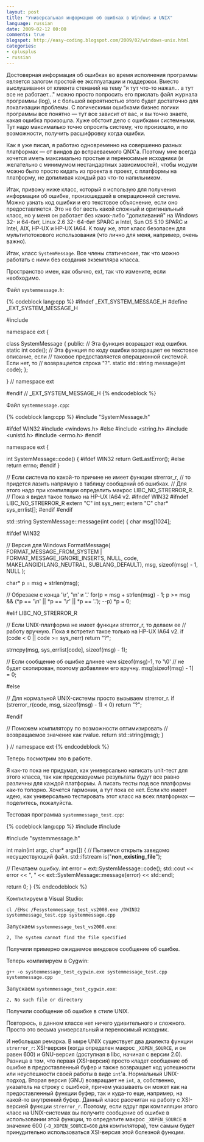 ```yaml
---
layout: post
title: "Универсальная информация об ошибках в Windows и UNIX"
language: russian
date: 2009-02-12 00:00
comments: true
blogspot: http://easy-coding.blogspot.com/2009/02/windows-unix.html
categories:
- cplusplus
- russian
---
```

Достоверная информация об ошибках во время исполнения программы является залогом простой ее эксплуатации и поддержки. Вместо выслушивания от клиента стенаний на тему "я тут что-то нажал... а тут все не работает..." можно просто попросить его прислать файл журнала программы (log), и с большой вероятностью этого будет достаточно для локализации проблемы. С логическими ошибками бизнес логики программы все понятно — тут все зависит от вас, и вы точно знаете, какая ошибка произошла. Хуже обстоит дело с ошибками системными. Тут надо максималько точно опросить систему, что произошло, и по возможности, получить расшифровку когда ошибки.

Как я уже писал, я работаю одновременно на совершенно разных платформах — от виндов до встраеваемого QNX'а. Поэтому мне всегда хочется иметь максимально простые и переносимые исходники (и желательно с минимумом нестандартных зависимостей), чтобы модули можно было просто кидать из проекта в проект, с платформы на платформу, не допиливая каждый раз что-то напильником.

Итак, привожу ниже класс, который я использую для получения информации об ошибке, произошедшей в операционной системе. Можно узнать код ошибки и его текстовое объяснение, если оно предоставляется. Это не бог весть какой сложный и оригинальный класс, но у меня он работает без каких-либо "допиливаний" на Windows 32- и 64-бит, Linux 2.6 32- 64-бит SPARC и Intel, Sun OS 5.10 SPARC и Intel, AIX, HP-UX и HP-UX IA64. К тому же, этот класс безопасен для мультипотокового использования (что лично для меня, например, очень важно).

Итак, класс `SystemMessage`. Все члены статические, так что можно работать с ними без создания экземпляра класса.

Пространство имен, как обычно, ext, так что измените, если необходимо.

Файл `systemmessage.h`:

{% codeblock lang:cpp %}
#ifndef _EXT_SYSTEM_MESSAGE_H
#define _EXT_SYSTEM_MESSAGE_H

#include <string>

namespace ext {

class SystemMessage {
public:
  // Эта функция возращает код ошибки.
  static int code();
  // Эта функция по коду ошибки возвращает ее текстовое описание, если
  // таковое предоставляется операционной системой. Если нет, то 
  // возвращается строка "?".
  static std::string message(int code);
};

} // namespace ext

#endif // _EXT_SYSTEM_MESSAGE_H
{% endcodeblock %}

Файл `systemmessage.cpp`:

{% codeblock lang:cpp %}
#include "SystemMessage.h"

#ifdef WIN32
#include <windows.h>
#else
#include <string.h>
#include <unistd.h>
#include <errno.h>
#endif

namespace ext {

int SystemMessage::code() {
#ifdef WIN32
  return GetLastError();
#else
  return errno;
#endif
}

// Если система по какой-то причине не имеет функции strerror_r,
// то придется лазить напрямую в таблицу сообщений об ошибках.
// Для этого надо при компиляции определить макрос LIBC_NO_STRERROR_R.
// Пока я видел такое только на HP-UX IA64 v2.
#ifndef WIN32
#ifndef LIBC_NO_STRERROR_R
extern "C" int sys_nerr;
extern "C" char* sys_errlist[];
#endif
#endif

std::string SystemMessage::message(int code) {
  char msg[1024];

#ifdef WIN32

  // Версия для Windows
  FormatMessage(
    FORMAT_MESSAGE_FROM_SYSTEM |
    FORMAT_MESSAGE_IGNORE_INSERTS,
    NULL,
    code,
    MAKELANGID(LANG_NEUTRAL, SUBLANG_DEFAULT),
    msg,
    sizeof(msg) - 1,
    NULL
  );

  char* p = msg + strlen(msg);
  
  // Обрезаем c конца '\r', '\n' и '.'
  for(p = msg + strlen(msg) - 1; 
    p >= msg && (*p == '\n' || *p == '\r' || *p == '.'); --p) 
      *p = 0;

#elif LIBC_NO_STRERROR_R

  // Если UNIX-платформа не имеет функции strerror_r, то делаем ее
  // работу вручную. Пока я встретил такое только на HP-UX IA64 v2.
  if (code < 0 || code >= sys_nerr)
    return "?";

  strncpy(msg, sys_errlist[code], sizeof(msg) - 1);

  // Если сообщение об ошибке длинее чем sizeof(msg)-1, то '\0'
  // не будет скопирован, поэтому добавляем его вручну.
  msg[sizeof(msg) - 1] = 0;

#else

  // Для нормальной UNIX-системы просто вызываем strerror_r.
  if (strerror_r(code, msg, sizeof(msg) - 1) < 0)
    return "?";

#endif

  // Поможем компилятору по возможности оптимизировать 
  // возвращаемое значение как rvalue.
  return std::string(msg);
}

} // namespace ext
{% endcodeblock %}

Теперь посмотрим это в работе.

Я как-то пока не придумал, как универсально написать unit-тест для этого класса, так как предсказуемые результаты будут все равно различны для каждой платформы. А писать тесты под все платформы как-то топорно. Хочется гармонии, а тут пока ее нет. Если кто имеет идею, как универсально тестировать этот класс на всех платформах — поделитесь, пожалуйста.

Тестовая программа `systemmessage_test.cpp`:

{% codeblock lang:cpp %}
#include <iostream>
#include <fstream>

#include "systemmessage.h"

int main(int argc, char* argv[]) {
  // Пытаемся открыть заведомо несуществующий файл.
  std::ifstream is("__non_existing_file__");

  // Печатаем ошибку.
  int error = ext::SystemMessage::code();
  std::cout 
    << error << ", " 
    << ext::SystemMessage::message(error) 
    << std::endl;

  return 0;
}
{% endcodeblock %}

Компилируем в Visual Studio:

    cl /EHsc /Fesystemmessage_test_vs2008.exe /DWIN32 systemmessage_test.cpp systemmessage.cpp

Запускаем `systemmessage_test_vs2008.exe`:

    2, The system cannot find the file specified

Получили примерно ожидаемое виндовое сообщение об ошибке.

Теперь компилируем в Cygwin:

    g++ -o systemmessage_test_cygwin.exe systemmessage_test.cpp systemmessage.cpp

Запускаем `systemmessage_test_cygwin.exe`:

    2, No such file or directory

Получили сообщение об ошибке в стиле UNIX.

Повторюсь, в данном классе нет ничего удивительного и сложного. Просто это весьма универсальный и переносимый исходник.

И небольшая ремарка. В мире UNIX существует два диалекта функции `strerror_r`: XSI-версия (когда определен макрос `_XOPEN_SOURCE`, и он равен 600) и GNU-версия (доступная в libc, начиная с версии 2.0). Разница в том, что первая (XSI-версия) просто кладет сообщение об ошибке в предоставленный буфер и также возвращает код успешности или неуспешности своей работы в виде `int`'а. Нормальный UNIX-подход. Вторая версия (GNU) возвращает не `int`, а, собственно, указатель на строку с ошибкой, причем указываеть он может как на предоставленный функции буфер, так и куда-то еще, например, на какой-то внутренний буфер. Данный класс рассчитан на работу с XSI-версией функции `strerror_r`. Поэтому, если вдруг при компиляции этого класс на UNIX-системах вы получите сообщение об ошибке в использовании этой функции, то определите макрос `_XOPEN_SOURCE` в значение 600 (`-D_XOPEN_SOURCE=600` для компилятора), тем самым будет принудительно использоваться XSI-версия этой болезной функции.
